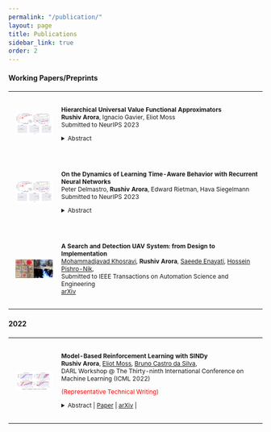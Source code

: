 ```yaml
---
permalink: "/publication/"
layout: page
title: Publications
sidebar_link: true
order: 2
---
```



<style>

table {
  margin-bottom: 1rem;
  width: 100%;
  font-size: 85%;
  border: 0px solid $border-color;
  border-collapse: collapse;
}

td,
th {
  padding:  1rem .25rem;
  border: 0px solid $border-color;
}

th {
  text-align: left;
}

tbody tr:nth-child(odd) td,
tbody tr:nth-child(odd) th {
  background-color: transparent;
}

paper {
 color: #;
 font-weight:bold;
}


</style>
#### Working Papers/Preprints

<table width="100%" align="center" border="0" cellspacing="0" cellpadding="20">

   <tr>
     <td width="20%"  valign="middle">
           <img src="/images/publications/TFA2022.png" alt="TFA" style="vertical-align:middle; width: 80%; margin:0px 10px; border-radius:0%"/>
     </td>
     <td valign="top" width="80%">
          <p>
              <paper>Hierarchical Universal Value Functional Approximators</paper>
              <br>
              <b>Rushiv Arora</b>, Ignacio Gavier, Eliot Moss
              <br>
              Submitted to NeurIPS 2023
              <br>
              <details>
                <summary>Abstract  </summary>            
                  <p class="message">
                  <br><br>
                  <b>Keywords</b>: Reinforcement Learning, Machine Learning
                  </p>
              </details>
          </p>  
     </td>
   </tr>

  <tr>
     <td width="20%"  valign="middle">
           <img src="/images/publications/TFA2022.png" alt="TFA" style="vertical-align:middle; width: 80%; margin:0px 10px; border-radius:0%"/>
     </td>
     <td valign="top" width="80%">
          <p>
              <paper>On the Dynamics of Learning Time-Aware Behavior with Recurrent Neural Networks</paper>
              <br>
              Peter Delmastro, <b>Rushiv Arora</b>, Edward Rietman, Hava Siegelmann
              <br>
              Submitted to NeurIPS 2023
              <br>
              <details>
                <summary>Abstract  </summary>            
                  <p class="message">
                  Recurrent Neural Networks (RNNs) have shown great success in modeling time-dependent patterns, but there is limited research on their learned representations of latent temporal features and the emergence of these representations during training. To address this gap, we use timed automata (TA) to introduce a family of tasks modeling behavior dependent on hidden temporal variables whose complexity is directly controllable. Building upon past studies from the perspective of dynamical systems, we train RNNs to emulate temporal flipflops, a new collection of TA that emphasizes the need for time-awareness over long-term memory. We find that these RNNs learn in phases - they quickly perfect any time-independent behavior, but they initially struggle to discover the hidden time-dependence. In the case of periodic "time-of-day" aware automata, we show that the RNNs learn to switch between periodic orbits that encode time modulo the period of the transition rules. We subsequently apply fixed point stability analysis to monitor changes in the RNN dynamics during training, and we observe that the learning phases are separated by a bifurcation from which the periodic behavior emerges. In this way, we demonstrate how dynamical systems theory can provide insights into not only the learned representations of these models, but also the dynamics of the learning process itself. We argue that this style of analysis may also be applicable to understanding training pathologies of recurrent architectures in contexts outside of time-awareness.
                  <br><br>
                  <b>Keywords</b>: Neural Networks/Deep Learning, Computational complexity, Learning from complex/structured data, Dynamical systems theory
                  </p>
              </details>
          </p>  
     </td>
   </tr>

   <tr>
      <td width="20%"  valign="middle">
             <img src="/images/publications/UAV2022TVT.png" alt="UAV" style="vertical-align:middle; width: 80%; margin:0px 10px; border-radius:0%"/>
      </td>
      <td valign="top" width="80%">
           <p>
               <paper>A Search and Detection UAV System: from Design to Implementation</paper>
               <br>
               <a href='/publications'>Mohammadjavad Khosravi</a>,
               <b>Rushiv Arora</b>,  
               <a href='https://scholar.google.com/citations?user=jO4Xj9oAAAAJ&hl=en'>Saeede Enayati</a>,
               <a href='https://scholar.google.com/citations?user=2OCQ9GkAAAAJ&hl=en'>Hossein Pishro-Nik</a>,
               <br>
              Submitted to IEEE Transactions on Automation Science and Engineering
             <br>
             <a href="https://arxiv.org/abs/2211.15866">arXiv</a>
           </p>  
      </td>
    </tr>

</table>


#### 2022

<table width="100%" align="center" border="0" cellspacing="0" cellpadding="20">

  <tr>
     <td width="20%"  valign="middle">
            <img src="/images/publications/DARL2022SINDy.png" alt="SINDy" style="vertical-align:middle; width: 80%; margin:0px 10px; border-radius:0%"/>
     </td>
     <td valign="top" width="80%">
          <p>
              <paper>Model-Based Reinforcement Learning with SINDy</paper>
              <br>
              <b>Rushiv Arora</b>,  
              <a href='https://people.cs.umass.edu/~moss/?_gl=1*sdbxyt*_ga*MTY0NTE1MTIxNS4xNTM2NTI5Mzg0*_ga_21RLS0L7EB*MTY1NzQzODA5MC4zNTIuMS4xNjU3NDM4MTMxLjA.&_ga=2.225631898.1219407999.1657438091-1645151215.1536529384'>Eliot Moss</a>,
              <a href='https://people.cs.umass.edu/~bsilva/'>Bruno Castro da Silva</a>,
              <br>
             DARL Workshop @ The Thirty-ninth International Conference on Machine Learning (ICML 2022)
             <br>
             <p style="color:red">(Representative Technical Writing)</p>
              <details>
                <summary>Abstract  | <a href="https://openreview.net/forum?id=3xBZY7LGorK&referrer=%5BAuthor%20Console%5D(%2Fgroup%3Fid%3DICML.cc%2F2022%2FWorkshop%2FDARL%2FAuthors%23your-submissions)">Paper</a> | <a href="https://arxiv.org/abs/2208.14501">arXiv</a> | </summary>            
                  <p class="message">
                  We draw on the latest advancements in the physics community to propose a novel method for discovering the governing non-linear dynamics of physical systems in reinforcement learning (RL).  We establish that this method is capable of discovering the underlying dynamics using significantly fewer trajectories (as little as one rollout with ≤ 30 time steps) than state of the art model learning algorithms.  Further, the technique learns a model that is accurate enough to induce near-optimal policies given significantly fewer trajectories than those required by model-free algorithms.  It brings the benefits of model-based RL without requiring a model to be developed in advance, for systems that have physics-based dynamics.
                  <br><br>
                  To establish the validity and applicability of this algorithm, we conduct experiments on four classic control tasks.  We found that an optimal policy trained on the discovered dynamics of the underlying system can generalize well.  Further, the learned policy performs well when deployed on the actual physical system, thus bridging the model to real system gap.  We further compare our method to state-of-the-art model-based and model-free approaches, and show that our method requires fewer trajectories sampled on the true physical system compared other methods.  Additionally, we explored approximate dynamics models and found that they also can perform well.
                  <br><br>
                  <b>Keywords</b>: model-based Reinforcement Learning, model learning, non-linear dynamical systems
                  </p>
              </details>
          </p>  
     </td>
   </tr>



</table>
